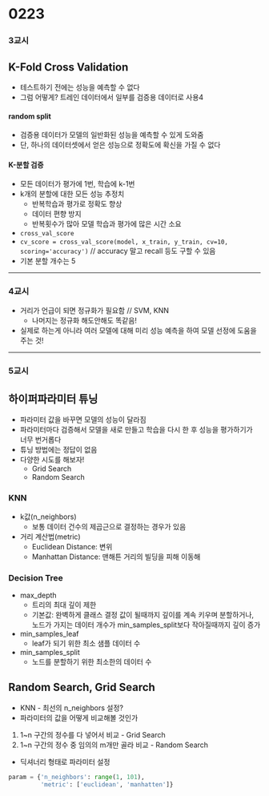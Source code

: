 # 0223
### 3교시
## K-Fold Cross Validation
- 테스트하기 전에는 성능을 예측할 수 없다
- 그럼 어떻게? 트레인 데이터에서 일부를 검증용 데이터로 사용4
####  random split
- 검증용 데이터가 모델의 일반화된 성능을 예측할 수 있게 도와줌
- 단, 하나의 데이터셋에서 얻은 성능으로 정확도에 확신을 가질 수 없다

#### K-분할 검증
- 모든 데이터가 평가에 1번, 학습에 k-1번
- k개의 분할에 대한 모든 성능 추정치
    - 반복학습과 평가로 정확도 향상
    - 데이터 편향 방지
    - 반복횟수가 많아 모델 학습과 평가에 많은 시간 소요
- ``cross_val_score``
- ``cv_score = cross_val_score(model, x_train, y_train, cv=10, scoring='accuracy')`` // accuracy 말고 recall 등도 구할 수 있음
- 기본 분할 개수는 5
---
### 4교시
- 거리가 언급이 되면 정규화가 필요함 // SVM, KNN
    - 나머지는 정규화 해도안해도 똑같음!
- 실제로 하는게 아니라 여러 모델에 대해 미리 성능 예측을 하여 모델 선정에 도움을 주는 것!
---
### 5교시
## 하이퍼파라미터 튜닝
- 파라미터 값을 바꾸면 모델의 성능이 달라짐
- 파라미터마다 검증해서 모델을 새로 만들고 학습을 다시 한 후 성능을 평가하기가 너무 번거롭다
- 튜닝 방법에는 정답이 없음
- 다양한 시도를 해보자!
    - Grid Search
    - Random Search
### KNN
- k값(n_neighbors)
    - 보통 데이터 건수의 제곱근으로 결정하는 경우가 있음
- 거리 계산법(metric)
    - Euclidean Distance: 변위
    - Manhattan Distance: 맨해튼 거리의 빌딩을 피해 이동해

### Decision Tree
- max_depth
    - 트리의 최대 깊이 제한
    - 기본값: 완벽하게 클래스 결정 값이 될때까지 깊이를 계속 키우며 분할하거나, 노드가 가지는 데이터 개수가 min_samples_split보다 작아질때까지 깊이 증가
- min_samples_leaf
    - leaf가 되기 위한 최소 샘플 데이터 수
- min_samples_split
    - 노드를 분할하기 위한 최소한의 데이터 수

## Random Search, Grid Search
- KNN - 최선의 n_neighbors 설정?
- 파라미터의 값을 어떻게 비교해볼 것인가
1. 1~n 구간의 정수를 다 넣어서 비교 - Grid Search
2. 1~n 구간의 정수 중 임의의 m개만 골라 비교 - Random Search
- 딕셔너리 형태로 파라미터 설정
```python
param = {'n_neighbors': range(1, 101),
         'metric': ['euclidean', 'manhatten']}
```